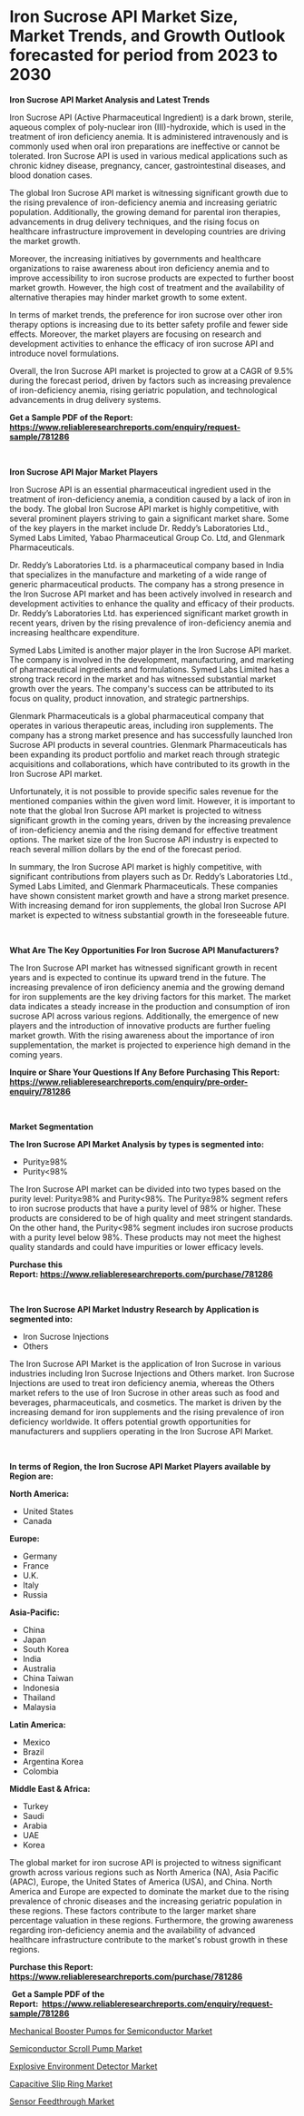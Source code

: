 <p><h1>Iron Sucrose API Market Size, Market Trends, and Growth Outlook forecasted for period from 2023 to 2030</h1></p><p><strong>Iron Sucrose API Market Analysis and Latest Trends</strong></p>
<p><p>Iron Sucrose API (Active Pharmaceutical Ingredient) is a dark brown, sterile, aqueous complex of poly-nuclear iron (III)-hydroxide, which is used in the treatment of iron deficiency anemia. It is administered intravenously and is commonly used when oral iron preparations are ineffective or cannot be tolerated. Iron Sucrose API is used in various medical applications such as chronic kidney disease, pregnancy, cancer, gastrointestinal diseases, and blood donation cases.</p><p>The global Iron Sucrose API market is witnessing significant growth due to the rising prevalence of iron-deficiency anemia and increasing geriatric population. Additionally, the growing demand for parental iron therapies, advancements in drug delivery techniques, and the rising focus on healthcare infrastructure improvement in developing countries are driving the market growth.</p><p>Moreover, the increasing initiatives by governments and healthcare organizations to raise awareness about iron deficiency anemia and to improve accessibility to iron sucrose products are expected to further boost market growth. However, the high cost of treatment and the availability of alternative therapies may hinder market growth to some extent.</p><p>In terms of market trends, the preference for iron sucrose over other iron therapy options is increasing due to its better safety profile and fewer side effects. Moreover, the market players are focusing on research and development activities to enhance the efficacy of iron sucrose API and introduce novel formulations.</p><p>Overall, the Iron Sucrose API market is projected to grow at a CAGR of 9.5% during the forecast period, driven by factors such as increasing prevalence of iron-deficiency anemia, rising geriatric population, and technological advancements in drug delivery systems.</p></p>
<p><strong>Get a Sample PDF of the Report:&nbsp; <a href="https://www.reliableresearchreports.com/enquiry/request-sample/781286">https://www.reliableresearchreports.com/enquiry/request-sample/781286</a></strong></p>
<p>&nbsp;</p>
<p><strong>Iron Sucrose API Major Market Players</strong></p>
<p><p>Iron Sucrose API is an essential pharmaceutical ingredient used in the treatment of iron-deficiency anemia, a condition caused by a lack of iron in the body. The global Iron Sucrose API market is highly competitive, with several prominent players striving to gain a significant market share. Some of the key players in the market include Dr. Reddy’s Laboratories Ltd., Symed Labs Limited, Yabao Pharmaceutical Group Co. Ltd, and Glenmark Pharmaceuticals.</p><p>Dr. Reddy’s Laboratories Ltd. is a pharmaceutical company based in India that specializes in the manufacture and marketing of a wide range of generic pharmaceutical products. The company has a strong presence in the Iron Sucrose API market and has been actively involved in research and development activities to enhance the quality and efficacy of their products. Dr. Reddy’s Laboratories Ltd. has experienced significant market growth in recent years, driven by the rising prevalence of iron-deficiency anemia and increasing healthcare expenditure.</p><p>Symed Labs Limited is another major player in the Iron Sucrose API market. The company is involved in the development, manufacturing, and marketing of pharmaceutical ingredients and formulations. Symed Labs Limited has a strong track record in the market and has witnessed substantial market growth over the years. The company's success can be attributed to its focus on quality, product innovation, and strategic partnerships.</p><p>Glenmark Pharmaceuticals is a global pharmaceutical company that operates in various therapeutic areas, including iron supplements. The company has a strong market presence and has successfully launched Iron Sucrose API products in several countries. Glenmark Pharmaceuticals has been expanding its product portfolio and market reach through strategic acquisitions and collaborations, which have contributed to its growth in the Iron Sucrose API market.</p><p>Unfortunately, it is not possible to provide specific sales revenue for the mentioned companies within the given word limit. However, it is important to note that the global Iron Sucrose API market is projected to witness significant growth in the coming years, driven by the increasing prevalence of iron-deficiency anemia and the rising demand for effective treatment options. The market size of the Iron Sucrose API industry is expected to reach several million dollars by the end of the forecast period.</p><p>In summary, the Iron Sucrose API market is highly competitive, with significant contributions from players such as Dr. Reddy’s Laboratories Ltd., Symed Labs Limited, and Glenmark Pharmaceuticals. These companies have shown consistent market growth and have a strong market presence. With increasing demand for iron supplements, the global Iron Sucrose API market is expected to witness substantial growth in the foreseeable future.</p></p>
<p>&nbsp;</p>
<p><strong>What Are The Key Opportunities For Iron Sucrose API Manufacturers?</strong></p>
<p><p>The Iron Sucrose API market has witnessed significant growth in recent years and is expected to continue its upward trend in the future. The increasing prevalence of iron deficiency anemia and the growing demand for iron supplements are the key driving factors for this market. The market data indicates a steady increase in the production and consumption of iron sucrose API across various regions. Additionally, the emergence of new players and the introduction of innovative products are further fueling market growth. With the rising awareness about the importance of iron supplementation, the market is projected to experience high demand in the coming years.</p></p>
<p><strong>Inquire or Share Your Questions If Any Before Purchasing This Report: <a href="https://www.reliableresearchreports.com/enquiry/pre-order-enquiry/781286">https://www.reliableresearchreports.com/enquiry/pre-order-enquiry/781286</a></strong></p>
<p>&nbsp;</p>
<p><strong>Market Segmentation</strong></p>
<p><strong>The Iron Sucrose API Market Analysis by types is segmented into:</strong></p>
<p><ul><li>Purity≥98%</li><li>Purity<98%</li></ul></p>
<p><p>The Iron Sucrose API market can be divided into two types based on the purity level: Purity≥98% and Purity<98%. The Purity≥98% segment refers to iron sucrose products that have a purity level of 98% or higher. These products are considered to be of high quality and meet stringent standards. On the other hand, the Purity<98% segment includes iron sucrose products with a purity level below 98%. These products may not meet the highest quality standards and could have impurities or lower efficacy levels.</p></p>
<p><strong>Purchase this Report:&nbsp;<a href="https://www.reliableresearchreports.com/purchase/781286">https://www.reliableresearchreports.com/purchase/781286</a></strong></p>
<p>&nbsp;</p>
<p><strong>The Iron Sucrose API Market Industry Research by Application is segmented into:</strong></p>
<p><ul><li>Iron Sucrose Injections</li><li>Others</li></ul></p>
<p><p>The Iron Sucrose API Market is the application of Iron Sucrose in various industries including Iron Sucrose Injections and Others market. Iron Sucrose Injections are used to treat iron deficiency anemia, whereas the Others market refers to the use of Iron Sucrose in other areas such as food and beverages, pharmaceuticals, and cosmetics. The market is driven by the increasing demand for iron supplements and the rising prevalence of iron deficiency worldwide. It offers potential growth opportunities for manufacturers and suppliers operating in the Iron Sucrose API Market.</p></p>
<p>&nbsp;</p>
<p><strong>In terms of Region, the Iron Sucrose API Market Players available by Region are:</strong></p>
<p>
    <p> <strong> North America: </strong>
        <ul>
            <li>United States</li>
            <li>Canada</li>
        </ul>
        </p> 
    <p> <strong> Europe: </strong>
        <ul>
            <li>Germany</li>
            <li>France</li>
            <li>U.K.</li>
            <li>Italy</li>
            <li>Russia</li>
        </ul>
        </p> 
    <p> <strong> Asia-Pacific: </strong>
        <ul>
            <li>China</li>
            <li>Japan</li>
            <li>South Korea</li>
            <li>India</li>
            <li>Australia</li>
            <li>China Taiwan</li>
            <li>Indonesia</li>
            <li>Thailand</li>
            <li>Malaysia</li>
        </ul>
        </p> 
    <p> <strong> Latin America: </strong>
        <ul>
            <li>Mexico</li>
            <li>Brazil</li>
            <li>Argentina Korea</li>
            <li>Colombia</li>
        </ul>
        </p> 
    <p> <strong> Middle East & Africa: </strong>
        <ul>
            <li>Turkey</li>
            <li>Saudi</li>
            <li>Arabia</li>
            <li>UAE</li>
            <li>Korea</li>
        </ul>
    </p>
    </p>
<p><p>The global market for iron sucrose API is projected to witness significant growth across various regions such as North America (NA), Asia Pacific (APAC), Europe, the United States of America (USA), and China. North America and Europe are expected to dominate the market due to the rising prevalence of chronic diseases and the increasing geriatric population in these regions. These factors contribute to the larger market share percentage valuation in these regions. Furthermore, the growing awareness regarding iron-deficiency anemia and the availability of advanced healthcare infrastructure contribute to the market's robust growth in these regions.</p></p>
<p><strong>Purchase this Report: <a href="https://www.reliableresearchreports.com/purchase/781286">https://www.reliableresearchreports.com/purchase/781286</a></strong></p>
<p>&nbsp;<strong>Get a Sample PDF of the Report:&nbsp;&nbsp;<a href="https://www.reliableresearchreports.com/enquiry/request-sample/781286">https://www.reliableresearchreports.com/enquiry/request-sample/781286</a></strong></p>
<p><strong></strong></p>
<p><p><a href="https://medium.com/@winonaboehm2023/analyzing-mechanical-booster-pumps-for-semiconductor-market-global-industry-perspective-and-8480bab0b1dc">Mechanical Booster Pumps for Semiconductor Market</a></p><p><a href="https://medium.com/@othamcclure/semiconductor-scroll-pump-market-research-report-its-history-and-forecast-2023-to-2030-8fad87fcf41f">Semiconductor Scroll Pump Market</a></p><p><a href="https://medium.com/@anibalstamm1912/analyzing-explosive-environment-detector-market-global-industry-perspective-and-forecast-2023-to-3568b5777c4b">Explosive Environment Detector Market</a></p><p><a href="https://medium.com/@elianehilll2023/capacitive-slip-ring-market-report-reveals-the-latest-trends-and-growth-opportunities-of-this-2b53ec233c7f">Capacitive Slip Ring Market</a></p><p><a href="https://medium.com/@aureliarice2023/sensor-feedthrough-market-share-evolution-and-market-growth-trends-2023-2030-e21b10be72cf">Sensor Feedthrough Market</a></p></p>
